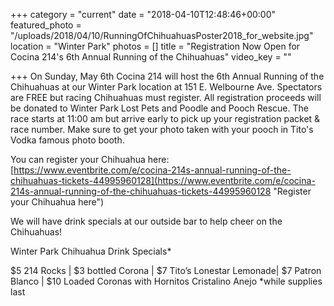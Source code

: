+++
category = "current"
date = "2018-04-10T12:48:46+00:00"
featured_photo = "/uploads/2018/04/10/RunningOfChihuahuasPoster2018_for_website.jpg"
location = "Winter Park"
photos = []
title = "Registration Now Open for Cocina 214's 6th Annual Running of the Chihuahuas"
video_key = ""

+++
On Sunday, May 6th Cocina 214 will host the 6th Annual Running of the Chihuahuas at our Winter Park location at 151 E. Welbourne Ave. Spectators are FREE but racing Chihuahuas must register. All registration proceeds will be donated to Winter Park Lost Pets and Poodle and Pooch Rescue. The race starts at 11:00 am but arrive early to pick up your registration packet & race number. Make sure to get your photo taken with your pooch in Tito's Vodka famous photo booth.

You can register your Chihuahua here: [https://www.eventbrite.com/e/cocina-214s-annual-running-of-the-chihuahuas-tickets-44995960128](https://www.eventbrite.com/e/cocina-214s-annual-running-of-the-chihuahuas-tickets-44995960128 "Register your Chihuahua here")

We will have drink specials at our outside bar to help cheer on the Chihuahuas!

Winter Park Chihuahua Drink Specials\*

$5 214 Rocks | $3 bottled Corona | $7 Tito’s Lonestar Lemonade| $7 Patron Blanco | $10 Loaded Coronas with Hornitos Cristalino Anejo \*while supplies last